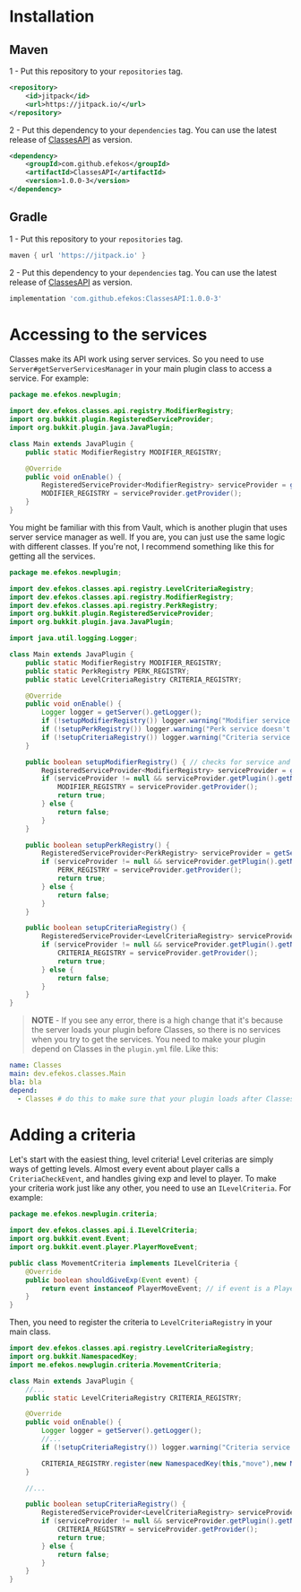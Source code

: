 # Installation

## Maven

1 - Put this repository to your `repositories` tag.
````xml
<repository>
    <id>jitpack</id>
    <url>https://jitpack.io/</url>
</repository>
````

2 - Put this dependency to your `dependencies` tag. You can use the latest release of [ClassesAPI](https://github.com/efekos/ClassesAPI) as version.
````xml
<dependency>
    <groupId>com.github.efekos</groupId>
    <artifactId>ClassesAPI</artifactId>
    <version>1.0.0-3</version>
</dependency>
````

## Gradle

1 - Put this repository to your `repositories` tag.
````gradle
maven { url 'https://jitpack.io' }
````

2 - Put this dependency to your `dependencies` tag. You can use the latest release of [ClassesAPI](https://github.com/efekos/ClassesAPI) as version.
````gradle
implementation 'com.github.efekos:ClassesAPI:1.0.0-3'
````

# Accessing to the services

Classes make its API work using server services. So you need to use `Server#getServerServicesManager` in your main plugin class to access a service. For example:

````java
package me.efekos.newplugin;

import dev.efekos.classes.api.registry.ModifierRegistry;
import org.bukkit.plugin.RegisteredServiceProvider;
import org.bukkit.plugin.java.JavaPlugin;

class Main extends JavaPlugin {
    public static ModifierRegistry MODIFIER_REGISTRY;

    @Override
    public void onEnable() {
        RegisteredServiceProvider<ModifierRegistry> serviceProvider = getServer().getServicesManager().getRegistration(ModifierRegistry.class);
        MODIFIER_REGISTRY = serviceProvider.getProvider();
    }
}
````

You might be familiar with this from Vault, which is another plugin that uses server service manager as well. If you are, you can just use the same logic with different
classes. If you're not, I recommend something like this for getting all the services.

````java
package me.efekos.newplugin;

import dev.efekos.classes.api.registry.LevelCriteriaRegistry;
import dev.efekos.classes.api.registry.ModifierRegistry;
import dev.efekos.classes.api.registry.PerkRegistry;
import org.bukkit.plugin.RegisteredServiceProvider;
import org.bukkit.plugin.java.JavaPlugin;

import java.util.logging.Logger;

class Main extends JavaPlugin {
    public static ModifierRegistry MODIFIER_REGISTRY;
    public static PerkRegistry PERK_REGISTRY;
    public static LevelCriteriaRegistry CRITERIA_REGISTRY;

    @Override
    public void onEnable() {
        Logger logger = getServer().getLogger();
        if (!setupModifierRegistry()) logger.warning("Modifier service doesn't exist. Some features of NewPlugin won't work."); // you can do whatever you want instead of this warning.
        if (!setupPerkRegistry()) logger.warning("Perk service doesn't exist. Some features of NewPlugin won't work.");
        if (!setupCriteriaRegistry()) logger.warning("Criteria service doesn't exist. Some features of NewPlugin won't work.");
    }

    public boolean setupModifierRegistry() { // checks for service and plugin existence and returns true if service exists.
        RegisteredServiceProvider<ModifierRegistry> serviceProvider = getServer().getServicesManager().getRegistration(ModifierRegistry.class);
        if (serviceProvider != null && serviceProvider.getPlugin().getName().equals("Classes")) {
            MODIFIER_REGISTRY = serviceProvider.getProvider();
            return true;
        } else {
            return false;
        }
    }

    public boolean setupPerkRegistry() {
        RegisteredServiceProvider<PerkRegistry> serviceProvider = getServer().getServicesManager().getRegistration(PerkRegistry.class);
        if (serviceProvider != null && serviceProvider.getPlugin().getName().equals("Classes")) {
            PERK_REGISTRY = serviceProvider.getProvider();
            return true;
        } else {
            return false;
        }
    }

    public boolean setupCriteriaRegistry() {
        RegisteredServiceProvider<LevelCriteriaRegistry> serviceProvider = getServer().getServicesManager().getRegistration(LevelCriteriaRegistry.class);
        if (serviceProvider != null && serviceProvider.getPlugin().getName().equals("Classes")) {
            CRITERIA_REGISTRY = serviceProvider.getProvider();
            return true;
        } else {
            return false;
        }
    }
}
````

> **NOTE** - If you see any error, there is a high change that it's because the server loads your plugin before Classes, so there is no services when you try to get the services. You need to
> make your plugin depend on Classes in the `plugin.yml` file. Like this:
````yaml
name: Classes
main: dev.efekos.classes.Main
bla: bla
depend:
  - Classes # do this to make sure that your plugin loads after Classes as expected.
````

# Adding a criteria

Let's start with the easiest thing, level criteria! Level criterias are simply ways of getting levels. Almost every event about player calls a `CriteriaCheckEvent`, and handles
giving exp and level to player. To make your criteria work just like any other, you need to use an `ILevelCriteria`. For example:

````java
package me.efekos.newplugin.criteria;

import dev.efekos.classes.api.i.ILevelCriteria;
import org.bukkit.event.Event;
import org.bukkit.event.player.PlayerMoveEvent;

public class MovementCriteria implements ILevelCriteria {
    @Override
    public boolean shouldGiveExp(Event event) {
        return event instanceof PlayerMoveEvent; // if event is a PlayerMoveEvent, then player has filled our conditions by moving.
    }
}
````

Then, you need to register the criteria to `LevelCriteriaRegistry` in your main class.

````java
import dev.efekos.classes.api.registry.LevelCriteriaRegistry;
import org.bukkit.NamespacedKey;
import me.efekos.newplugin.criteria.MovementCriteria;

class Main extends JavaPlugin {
    //...
    public static LevelCriteriaRegistry CRITERIA_REGISTRY;

    @Override
    public void onEnable() {
        Logger logger = getServer().getLogger();
        //...
        if (!setupCriteriaRegistry()) logger.warning("Criteria service doesn't exist. Some features of NewPlugin won't work.");

        CRITERIA_REGISTRY.register(new NamespacedKey(this,"move"),new MovementCriteria());
    }

    //...

    public boolean setupCriteriaRegistry() {
        RegisteredServiceProvider<LevelCriteriaRegistry> serviceProvider = getServer().getServicesManager().getRegistration(LevelCriteriaRegistry.class);
        if (serviceProvider != null && serviceProvider.getPlugin().getName().equals("Classes")) {
            CRITERIA_REGISTRY = serviceProvider.getProvider();
            return true;
        } else {
            return false;
        }
    }
}
````